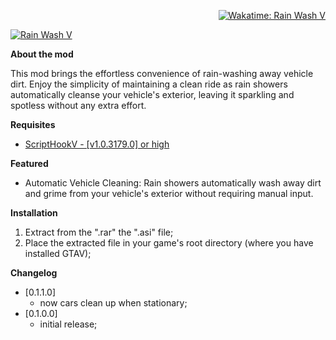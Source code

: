 <p align="right">
    <a href="https://wakatime.com/badge/user/62df9c07-c6d2-43a7-b767-6b968431c589/project/e7d46524-65fc-47f3-b4cd-d50eef0dc464" target="_blank">
        <img alt="Wakatime: Rain Wash V" src="https://wakatime.com/badge/user/62df9c07-c6d2-43a7-b767-6b968431c589/project/e7d46524-65fc-47f3-b4cd-d50eef0dc464.svg" />
    </a>
</p>

<p>
    <a href="https://www.gta5-mods.com/scripts/rain-wash-v#description_tab" target="_blank">
        <img alt="Rain Wash V" src="https://img.gta5-mods.com/q95/images/rain-wash-v/e96c9c-rain-wash-v-min.png" />
    </a>
</p>

<p><strong>About the mod</strong></p>
<p>This mod brings the effortless convenience of rain-washing away vehicle dirt. Enjoy the simplicity of maintaining a clean ride as rain showers automatically cleanse your vehicle's exterior, leaving it sparkling and spotless without any extra effort.</p>

<p><strong>Requisites</strong></p>
<ul>
    <li><a target="_blank" rel="noopener noreferrer" href="http://www.dev-c.com/gtav/scripthookv/">ScriptHookV - [v1.0.3179.0] or high</a></li>
</ul>

<p><strong>Featured</strong></p>
<ul>
    <li>Automatic Vehicle Cleaning: Rain showers automatically wash away dirt and grime from your vehicle's exterior without requiring manual input.</li>
</ul>

<p><strong>Installation</strong></p>
<ol>
    <li>Extract from the ".rar" the ".asi" file;</li>
    <li>Place the extracted file in your game's root directory (where you have installed GTAV);</li>
</ol>

<p><strong>Changelog</strong></p>
<ul>
    <li>[0.1.1.0]<ul>
            <li>now cars clean up when stationary;</li>
        </ul>
    </li>
    <li>[0.1.0.0]<ul>
            <li>initial release;</li>
        </ul>
    </li>
</ul>
